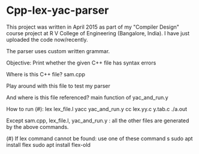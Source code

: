 # Cpp-lex-yac-parser

This project was written in April 2015 as part of my "Compiler Design" course project at R V College of Engineering (Bangalore, India). I have just uploaded the code now/recently.

The parser uses custom written grammar.

Objective: Print whether the given C++ file has syntax errors

Where is this C++ file?
sam.cpp

Play around with this file to test my parser

And where is this file referenced?
main function of yac_and_run.y

How to run (#):
lex lex_file.l
yacc yac_and_run.y
cc lex.yy.c y.tab.c
./a.out

Except sam.cpp, lex_file.l, yac_and_run.y : all the other files are generated by the above commands.

(#) If lex command cannot be found: use one of these command s
sudo apt install flex
sudo apt install flex-old